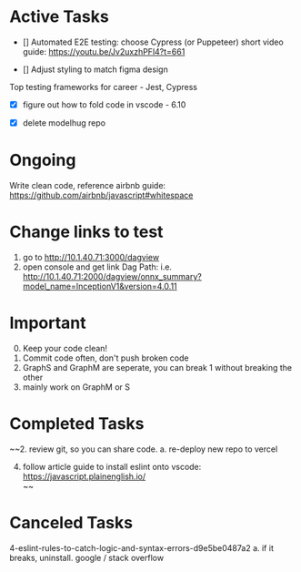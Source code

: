 # Active Tasks
- [] Automated E2E testing: choose Cypress (or Puppeteer)
short video guide: https://youtu.be/Jv2uxzhPFl4?t=661 

- [] Adjust styling to match figma design

Top testing frameworks for career - Jest, Cypress
- [x] figure out how to fold code in vscode - 6.10
- [x] delete modelhug repo


# Ongoing
Write clean code, reference airbnb guide: https://github.com/airbnb/javascript#whitespace

# Change links to test

1. go to http://10.1.40.71:3000/dagview
2. open console and get link Dag Path:
  i.e. http://10.1.40.71:2000/dagview/onnx_summary?model_name=InceptionV1&version=4.0.11

# Important
0. Keep your code clean!
1. Commit code often, don't push broken code
1. GraphS and GraphM are seperate, you can break 1 without breaking the other
2. mainly work on GraphM or S


# Completed Tasks

~~2. review git, so you can share code. 
  a. re-deploy new repo to vercel

4. follow article guide to install eslint onto vscode: https://javascript.plainenglish.io/  
~~

# Canceled Tasks

4-eslint-rules-to-catch-logic-and-syntax-errors-d9e5be0487a2
  a. if it breaks, uninstall. google / stack overflow
